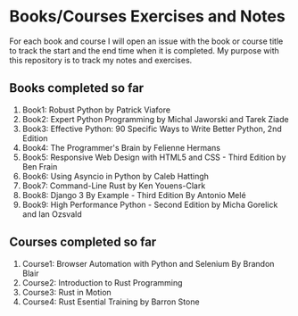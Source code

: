 # Books/Courses Exercises and Notes

For each book and course I will open an issue with the book or course title to track the start and the end time when it is completed. My purpose with this repository is to track my notes and exercises.

## Books completed so far

1. Book1: Robust Python by Patrick Viafore
2. Book2: Expert Python Programming by Michal Jaworski and Tarek Ziade
3. Book3: Effective Python: 90 Specific Ways to Write Better Python, 2nd Edition
4. Book4: The Programmer's Brain by Felienne Hermans
5. Book5: Responsive Web Design with HTML5 and CSS - Third Edition by Ben Frain
6. Book6: Using Asyncio in Python by Caleb Hattingh
7. Book7: Command-Line Rust by Ken Youens-Clark
8. Book8: Django 3 By Example - Third Edition By Antonio Melé
9. Book9: High Performance Python - Second Edition by Micha Gorelick and Ian Ozsvald

## Courses completed so far

1. Course1: Browser Automation with Python and Selenium By Brandon Blair
2. Course2: Introduction to Rust Programming
3. Course3: Rust in Motion
4. Course4: Rust Esential Training by Barron Stone
